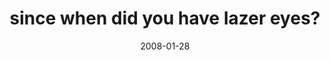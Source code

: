 ---
layout: base.njk
title : 'since when did you have lazer eyes?' 
view_title : 'since when did you have lazer eyes?' 
year : '2008' 
date : '2008-01-28' 
img_file : '/drawing/sincewhendidyouhavelazereyes5.png' 
html_file : 'sincewhendidyouhavelazereyes5' 
next_html : 'sincewhendidyouhavelazereyes4.html' 
year_order : '40' 
permalink : "title/{{html_file}}.html"
---